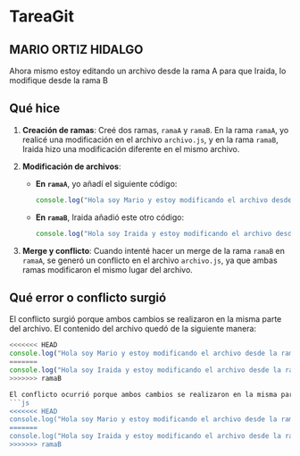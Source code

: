 # TareaGit

## MARIO ORTIZ HIDALGO

Ahora mismo estoy editando un archivo desde la rama A para que Iraida, lo modifique desde la rama B

## Qué hice

1. **Creación de ramas**: Creé dos ramas, `ramaA` y `ramaB`. En la rama `ramaA`, yo realicé una modificación en el archivo `archivo.js`, y en la rama `ramaB`, Iraida hizo una modificación diferente en el mismo archivo.

2. **Modificación de archivos**:
   - **En `ramaA`**, yo añadí el siguiente código:
     ```js
     console.log("Hola soy Mario y estoy modificando el archivo desde la rama A")
     ```
   - **En `ramaB`**, Iraida añadió este otro código:
     ```js
     console.log("Hola soy Iraida y estoy modificando el archivo desde la rama B")
     ```

3. **Merge y conflicto**:
   Cuando intenté hacer un merge de la rama `ramaB` en `ramaA`, se generó un conflicto en el archivo `archivo.js`, ya que ambas ramas modificaron el mismo lugar del archivo.

## Qué error o conflicto surgió

El conflicto surgió porque ambos cambios se realizaron en la misma parte del archivo. El contenido del archivo quedó de la siguiente manera:
```js
<<<<<<< HEAD
console.log("Hola soy Mario y estoy modificando el archivo desde la rama A")
=======
console.log("Hola soy Iraida y estoy modificando el archivo desde la rama B")
>>>>>>> ramaB

El conflicto ocurrió porque ambos cambios se realizaron en la misma parte del archivo. El resultado en el archivo fue el siguiente:
```js
<<<<<<< HEAD
console.log("Hola soy Mario y estoy modificando el archivo desde la rama A")
=======
console.log("Hola soy Iraida y estoy modificando el archivo desde la rama B")
>>>>>>> ramaB